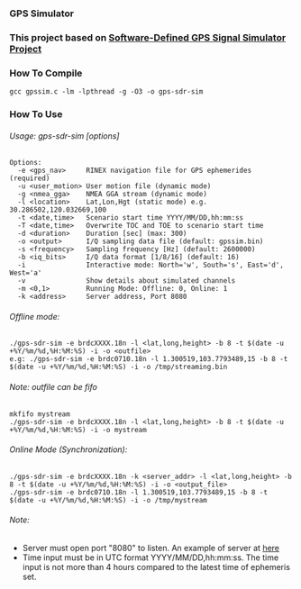 ### GPS Simulator
### This project based on [Software-Defined GPS Signal Simulator Project](https://github.com/osqzss/gps-sdr-sim)
### How To Compile
```
gcc gpssim.c -lm -lpthread -g -O3 -o gps-sdr-sim
```
### How To Use
###### Usage: gps-sdr-sim [options]
```
Options:
  -e <gps_nav>     RINEX navigation file for GPS ephemerides (required)
  -u <user_motion> User motion file (dynamic mode)
  -g <nmea_gga>    NMEA GGA stream (dynamic mode)
  -l <location>    Lat,Lon,Hgt (static mode) e.g. 30.286502,120.032669,100
  -t <date,time>   Scenario start time YYYY/MM/DD,hh:mm:ss
  -T <date,time>   Overwrite TOC and TOE to scenario start time
  -d <duration>    Duration [sec] (max: 300)
  -o <output>      I/Q sampling data file (default: gpssim.bin)
  -s <frequency>   Sampling frequency [Hz] (default: 2600000)
  -b <iq_bits>     I/Q data format [1/8/16] (default: 16)
  -i               Interactive mode: North='w', South='s', East='d', West='a'
  -v               Show details about simulated channels
  -m <0,1>         Running Mode: Offline: 0, Online: 1
  -k <address>     Server address, Port 8080
```
###### Offline mode:
```
./gps-sdr-sim -e brdcXXXX.18n -l <lat,long,height> -b 8 -t $(date -u +%Y/%m/%d,%H:%M:%S) -i -o <outfile>
e.g: ./gps-sdr-sim -e brdc0710.18n -l 1.300519,103.7793489,15 -b 8 -t $(date -u +%Y/%m/%d,%H:%M:%S) -i -o /tmp/streaming.bin

```
###### Note: outfile can be fifo
```
mkfifo mystream
./gps-sdr-sim -e brdcXXXX.18n -l <lat,long,height> -b 8 -t $(date -u +%Y/%m/%d,%H:%M:%S) -i -o mystream
```
###### Online Mode (Synchronization):
```
./gps-sdr-sim -e brdcXXXX.18n -k <server_addr> -l <lat,long,height> -b 8 -t $(date -u +%Y/%m/%d,%H:%M:%S) -i -o <output_file>
./gps-sdr-sim -e brdc0710.18n -l 1.300519,103.7793489,15 -b 8 -t $(date -u +%Y/%m/%d,%H:%M:%S) -i -o /tmp/mystream
```
######  Note: 
* Server must open port "8080" to listen. An example of server at [here](https://github.com/mtoan2111/gpssim_server.git)
* Time input must be in UTC format YYYY/MM/DD,hh:mm:ss. The time input is not more than 4 hours compared to the latest time of ephemeris set.

